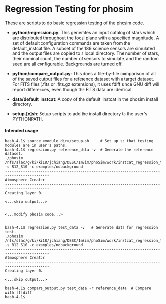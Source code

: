 Regression Testing for phosim
=============================

These are scripts to do basic regression testing of the phosim code.

* **python/regression.py**: This generates an input catalog of stars which
  are distributed throughout the focal plane with a specified
  magnitude.  A set of default configuration commands are taken from
  the default_instcat file. A subset of the 189 science sensors are
  simulated and the output files are copied to a local directory. The
  number of stars, their nominal count, the number of sensors to
  simulate, and the random seed are all configurable.  Backgrounds are
  turned off.

* **python/compare_output.py**: This does a file-by-file comparison of all of
  the saved output files for a reference dataset with a target
  dataset.  For FITS files (.fits or .fits.gz extensions), it uses
  fdiff since GNU diff will report differences, even though the FITS
  data are identical.

* **data/default_instcat**: A copy of the default_instcat in the phosim
  install directory.

* **setup.[c]sh**: Setup scripts to add the install directory to the 
  user's PYTHONPATH.

#### Intended usage

    bash-4.1$ source <module_dir>/setup.sh     # Set up so that testing modules are in user's paths.
    bash-4.1$ regression.py reference_data -v  # Generate the reference dataset.
    ./phosim /nfs/slac/g/ki/ki18/jchiang/DESC/ImSim/phoSim/work/instcat_regression_test -s R12_S10 -c examples/nobackground
    ------------------------------------------------------------------------------------------
    Atmosphere Creator
    ------------------------------------------------------------------------------------------
    Creating layer 0.

    <...skip output...>


    <...modify phosim code...>

    
    bash-4.1$ regression.py test_data -v   # Generate data for regression test.
    ./phosim /nfs/slac/g/ki/ki18/jchiang/DESC/ImSim/phoSim/work/instcat_regression_test -s R12_S10 -c examples/nobackground
    ------------------------------------------------------------------------------------------
    Atmosphere Creator
    ------------------------------------------------------------------------------------------
    Creating layer 0.

    <...skip output...>

    bash-4.1$ compare_output.py test_data -r reference_data  # Compare with [f]diff
    bash-4.1$ 
